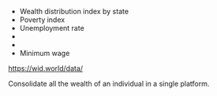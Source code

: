 - Wealth distribution index by state
- Poverty index
- Unemployment rate
- 
- 
- Minimum wage

https://wid.world/data/

Consolidate all the wealth of an individual in a single platform.

